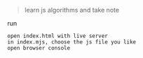 > learn js algorithms and take note


run
```
open index.html with live server
in index.mjs, choose the js file you like
open browser console
```